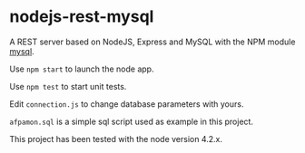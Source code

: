# nodejs-rest-mysql

A REST server based on NodeJS, Express and MySQL with the NPM module [mysql](https://github.com/mysqljs/mysql).

Use `npm start` to launch the node app. 

Use `npm test` to start unit tests. 

Edit `connection.js` to change database parameters with yours.

`afpamon.sql` is a simple sql script used as example in this project. 

This project has been tested with the node version 4.2.x. 
